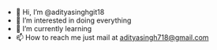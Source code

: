- 👋 Hi, I’m @adityasinghgit18
- 👀 I’m interested in doing everything
- 🌱 I’m currently learning
- 📫 How to reach me just mail at adityasingh718@gmail.com
  


<!---
adityasinghgit18/adityasinghgit18 is a ✨ special ✨ repository because its `README.md` (this file) appears on your GitHub profile.
You can click the Preview link to take a look at your changes.
--->
